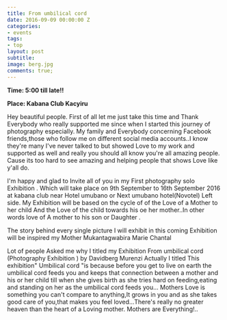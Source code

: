 ```yaml
---
title: From umbilical cord
date: 2016-09-09 00:00:00 Z
categories:
- events
tags:
- top
layout: post
subtitle: 
image: berg.jpg
comments: true;
---
```


<strong>Time: 5:00 till late!!</strong>

<strong>Place: Kabana Club Kacyiru </strong>

Hey beautiful people. First of all let me just take this time and Thank Everybody who really supported me since when I started this journey of photography especially. My family and Everybody concerning Facebook friends,those who follow me on different social media accounts..I know they're many I've never talked to but showed Love to my work and supported as well and really you should all know you're all amazing people. Cause its too hard to see amazing and helping people that shows Love like y'all do.

I'm happy and glad to Invite all of you in my First photography solo Exhibition . Which will take place on 9th September to 16th September 2016 at kabana club near Hotel umubano or Next umubano hotel(Novotel) Left side.
My Exhibition will be based on the cycle of of the Love of a Mother to her child And the Love of the child towards his oe her mother..In other words love of A mother to his son or Daughter .

The story behind every single picture I will exhibit in this coming Exhibition will be inspired my Mother Mukantagwabira Marie Chantal

Lot of people Asked me why I titled my Exhibition From umbilical cord (Photography Exhibition ) by Davidberg Murenzi
Actually I titled This exhibition" Umbilical cord "is because before you get to live on earth the umbilical cord feeds you and keeps that connection between a mother and his or her child till when she gives birth as she tries hard on feeding,eating and standing on her as the umbilical cord feeds you... Mothers Love is something you can't compare to anything,It grows in you and as she takes good care of you,that makes you feel loved...There's really no greater heaven than the heart of a Loving mother.
Mothers are Everything!..
